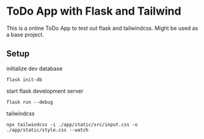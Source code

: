 # ToDo App with Flask and Tailwind

This is a online ToDo App to test out flask and tailwindcss. Might be used as a base project.

## Setup
initialize dev database
```shell
flask init-db
```

start flask development server
```shell
flask run --debug
```

tailwindcss
```shell
npx tailwindcss -i ./app/static/src/input.css -o ./app/static/style.css --watch
```
